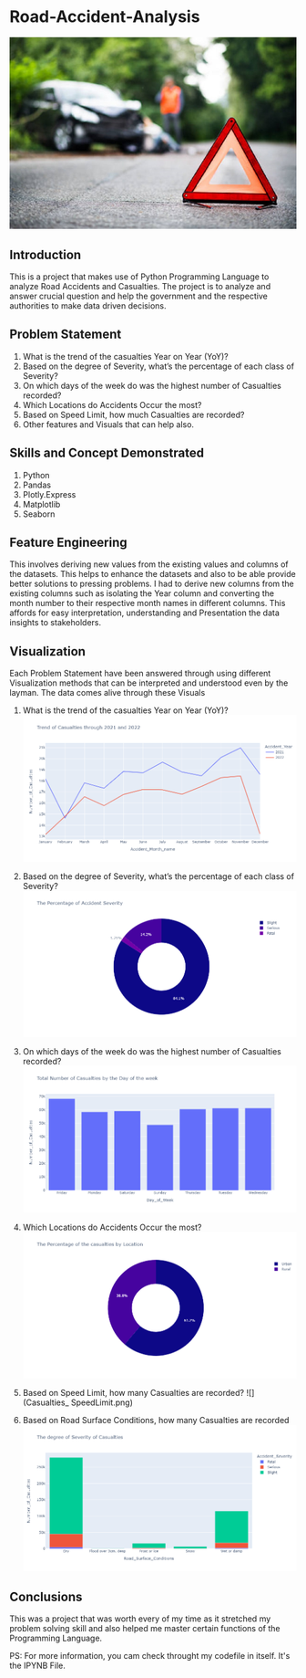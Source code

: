 # Road-Accident-Analysis
![](Intro_Picture.jpg)

## Introduction 
This is a project that makes use of Python Programming Language to analyze Road Accidents and Casualties. 
The project is to analyze and answer crucial question and help the government and the respective authorities to make data driven decisions.

## Problem Statement
1.	What is the trend of the casualties Year on Year (YoY)?
2.	Based on the degree of Severity, what’s the percentage of each class of Severity?
3.	On which days of the week do was the  highest number of Casualties recorded?
4.	Which Locations do Accidents Occur the most?
5.	Based on Speed Limit, how much Casualties are recorded?
6.	Other features and Visuals that can help also.

## Skills and Concept Demonstrated
1.	Python
2.	Pandas
3.	Plotly.Express
4.	Matplotlib
5.	Seaborn
	
## Feature Engineering
This involves deriving new values from the existing values and columns of the datasets. This helps to enhance the datasets and also to be able provide better solutions to pressing problems.
I had to derive new columns from the existing columns such as isolating the Year column and converting the month number to their respective month names in different columns.
This affords for easy interpretation, understanding and Presentation the data insights to stakeholders. 

## Visualization
Each Problem Statement have been answered through using different Visualization methods that can be interpreted and understood even by the layman. The data comes alive through these Visuals

1.	What is the trend of the casualties Year on Year (YoY)?
![](Trend_Casualties_year-2021-2022.png)

2.	Based on the degree of Severity, what’s the percentage of each class of Severity?
![](Percentage_Accident_Severity.png)

3.	On which days of the week do was the  highest number of Casualties recorded?
![](Total_Casualties_per_week.png)

4.	Which Locations do Accidents Occur the most?
![](Percentage_Casualties_Location.png)

5.	Based on Speed Limit, how many Casualties are recorded?
![](Casualties_ SpeedLimit.png)

6.	Based on Road Surface Conditions, how many Casualties are recorded
![](casualties_RoadSurfaceConditions.png)

## Conclusions 
This was a project that was worth every of my time as it stretched my problem solving skill and also helped me master certain functions of the Programming Language.

PS: For more information, you cam check throught my codefile in itself. It's the IPYNB File.



